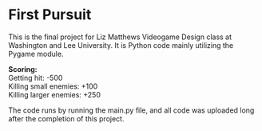# First Pursuit

This is the final project for Liz Matthews Videogame Design class at Washington and Lee University. It is Python code mainly utilizing the Pygame module.

**Scoring:** <br />
    Getting hit: -500 <br />
    Killing small enemies: +100 <br />
    Killing larger enemies: +250 <br />

The code runs by running the main.py file, and all code was uploaded long after the completion of this project.
    
